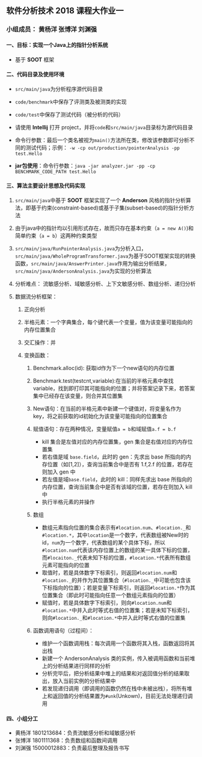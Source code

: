 ## 软件分析技术 2018 课程大作业一
### 小组成员： 黄杨洋 张博洋 刘渊强
#### 一、目标：实现一个Java上的指针分析系统
* 基于 **SOOT** 框架
#### 二、代码目录及使用环境
* `src/main/java`为分析程序源代码目录
* `code/benchmark`中保存了评测类及被测类的实现
* `code/test`中保存了测试代码（被分析的代码）

* 请使用 **Intellij** 打开 project，并将`code`和`src/main/java`目录标为源代码目录
* 命令行参数：最后一个类名被视为`main()`方法所在类，修改该参数即可分析不同的测试代码；示例： `-w -cp out/production/pointerAnalysis -pp test.Hello`
* **jar包使用**：命令行参数：`java -jar analyzer.jar -pp -cp BENCHMARK_CODE_PATH test.Hello`
#### 三、算法主要设计思想及代码实现
1. `src/main/java`中基于 **SOOT** 框架实现了一个 **Anderson** 风格的指针分析算法，即基于约束(constraint-based)或基于子集(subset-based)的指针分析方法

2. 由于java中的指针均以引用形式存在，故而只存在基本约束（`a = new A()`)和简单约束（`a = b`）这两种约束类型
3. `src/main/java/RunPointerAnalysis.java`为分析入口，`src/main/java/WholeProgramTransformer.java`为基于SOOT框架实现的转换函数，`src/main/java/AnswerPrinter.java`作用为输出分析结果，`src/main/java/AndersonAnalysis.java`为实现的分析算法
4. 分析难点： 流敏感分析、域敏感分析、上下文敏感分析、数组分析、递归分析
5. 数据流分析框架：
    1. 正向分析

    2. 半格元素：一个字典集合，每个键代表一个变量，值为该变量可能指向的内存位置集合
    3. 交汇操作：并
    4. 变换函数：
        1. Benchmark.alloc(id): 获取id作为下一个new语句的内存位置

        2. Benchmark.test(testcnt,variable):在当前的半格元素中查找variable，找到即打印其可能指向的位置；并将答案记录下来，若答案集中已经存在该变量，则合并其位置集
        3. New语句：在当前的半格元素中新建一个键值对，将变量名作为 key，将之前获取的id初始化为该变量可能指向的位置集合
        4. 赋值语句：存在两种情况，变量赋值`a = b`和域赋值`a.f = b.f`
            * kill 集合是左值对应的内存位置集，gen 集合是右值对应的内存位置集
            * 若右值是域 `base.field`，此时的 gen：先求出 base 所指向的内存位置（如[1,2]），查询当前集合中是否有 1.f,2.f 的位置，若存在则加入 gen 中
            * 若左值是域`base.field`，此时的 kill：同样先求出 base 所指向的内存位置，查询当前集合中是否有该域的位置，若存在则加入 kill 中
            * 执行半格元素的并操作
        5. 数组
            * 数组元素指向位置的集合表示有`#location.num`、`#location._`和`#location.*`，其中`location`是一个数字，代表数组被New时的id，`num`为一个数字，代表数组的某个具体下标，所以`#location.num`代表该内存位置上的数组的某一具体下标的位置，而`#locaiton._`代表未知下标的位置，`#location.*`代表所有数组元素可能指向的位置
            * 取值时，若是具体数字下标索引，则返回`#location.num`和`#location._`的并作为其位置集合（`#location._`中可能也包含该下标指向的位置）；若是变量下标索引，则返回`#location.*`作为其位置集合（即此时可能指向任意一个数组元素指向的位置）
            * 赋值时，若是具体数字下标索引，则向`#location.num`和`#location.*`中并入此时等式右值的位置集；若是未知下标索引，则向`#location._`和`#location.*`中并入此时等式右值的位置集
        6. 函数调用语句（过程间）：
            * 维护一个函数调用栈：每次调用一个函数将其入栈，函数返回将其出栈
            * 新建一个 AndersonAnalysis 类的实例，传入被调用函数和当前堆上的分析结果进行同样的分析
            * 分析完毕后，把分析结果中堆上的结果和对返回值分析的结果取出，放入当前实例的分析结果中
            * 若发现递归调用（即调用的函数仍然在栈中未被出栈），将所有堆上和返回值的分析结果置为`#unk`(Unkown)，目前无法处理递归调用
#### 四、小组分工
* 黄杨洋 1801213684：负责流敏感分析和域敏感分析
* 张博洋 1801111368：负责数组和函数间调用
* 刘渊强 15000012883：负责最后整理及报告书写
        